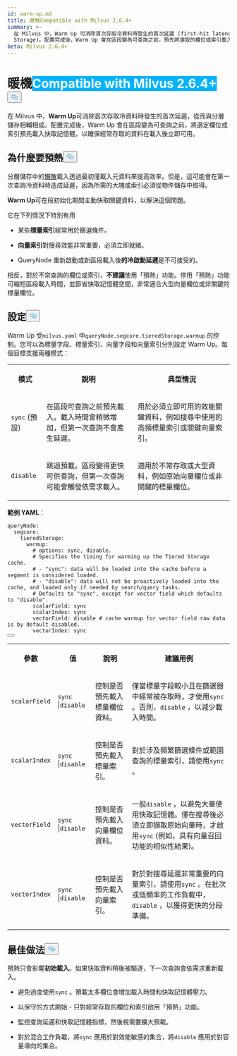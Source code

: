 ```yaml
---
id: warm-up.md
title: 暖機Compatible with Milvus 2.6.4+
summary: >-
  在 Milvus 中，Warm Up 可消除首次存取冷資料時發生的首次延遲 (first-hit latency)，從而補充分層儲存 (Tiered
  Storage)。配置完成後，Warm Up 會在區段變為可查詢之前，預先將選取的欄位或索引載入快取記憶體，以確保經常存取的資料在載入後立即可用。
beta: Milvus 2.6.4+
---
```

<h1 id="Warm-Up" class="common-anchor-header">暖機<span class="beta-tag" style="background-color:rgb(0, 179, 255);color:white" translate="no">Compatible with Milvus 2.6.4+</span><button data-href="#Warm-Up" class="anchor-icon" translate="no">
      <svg translate="no"
        aria-hidden="true"
        focusable="false"
        height="20"
        version="1.1"
        viewBox="0 0 16 16"
        width="16"
      >
        <path
          fill="#0092E4"
          fill-rule="evenodd"
          d="M4 9h1v1H4c-1.5 0-3-1.69-3-3.5S2.55 3 4 3h4c1.45 0 3 1.69 3 3.5 0 1.41-.91 2.72-2 3.25V8.59c.58-.45 1-1.27 1-2.09C10 5.22 8.98 4 8 4H4c-.98 0-2 1.22-2 2.5S3 9 4 9zm9-3h-1v1h1c1 0 2 1.22 2 2.5S13.98 12 13 12H9c-.98 0-2-1.22-2-2.5 0-.83.42-1.64 1-2.09V6.25c-1.09.53-2 1.84-2 3.25C6 11.31 7.55 13 9 13h4c1.45 0 3-1.69 3-3.5S14.5 6 13 6z"
        ></path>
      </svg>
    </button></h1><p>在 Milvus 中，<strong>Warm Up</strong>可消除首次存取冷資料時發生的首次延遲，從而與分層儲存相輔相成。配置完成後，Warm Up 會在區段變為可查詢之前，將選定欄位或索引預先載入快取記憶體，以確保經常存取的資料在載入後立即可用。</p>
<h2 id="Why-warm-up" class="common-anchor-header">為什麼要預熱<button data-href="#Why-warm-up" class="anchor-icon" translate="no">
      <svg translate="no"
        aria-hidden="true"
        focusable="false"
        height="20"
        version="1.1"
        viewBox="0 0 16 16"
        width="16"
      >
        <path
          fill="#0092E4"
          fill-rule="evenodd"
          d="M4 9h1v1H4c-1.5 0-3-1.69-3-3.5S2.55 3 4 3h4c1.45 0 3 1.69 3 3.5 0 1.41-.91 2.72-2 3.25V8.59c.58-.45 1-1.27 1-2.09C10 5.22 8.98 4 8 4H4c-.98 0-2 1.22-2 2.5S3 9 4 9zm9-3h-1v1h1c1 0 2 1.22 2 2.5S13.98 12 13 12H9c-.98 0-2-1.22-2-2.5 0-.83.42-1.64 1-2.09V6.25c-1.09.53-2 1.84-2 3.25C6 11.31 7.55 13 9 13h4c1.45 0 3-1.69 3-3.5S14.5 6 13 6z"
        ></path>
      </svg>
    </button></h2><p>分層儲存中的<a href="/docs/zh-hant/tiered-storage-overview.md#Lazy-load">懶散</a>載入透過最初僅載入元資料來提高效率。但是，這可能會在第一次查詢冷資料時造成延遲，因為所需的大塊或索引必須從物件儲存中取得。</p>
<p><strong>Warm Up</strong>可在段初始化期間主動快取關鍵資料，以解決這個問題。</p>
<p>它在下列情況下特別有用</p>
<ul>
<li><p>某些<strong>標量索引</strong>經常用於篩選條件。</p></li>
<li><p><strong>向量索引</strong>對搜尋效能非常重要，必須立即就緒。</p></li>
<li><p>QueryNode 重新啟動或新區段載入後<strong>的冷啟動延遲</strong>是不可接受的。</p></li>
</ul>
<p>相反，對於不常查詢的欄位或索引，<strong>不建議</strong>使用「預熱」功能。停用「預熱」功能可縮短區段載入時間，並節省快取記憶體空間，非常適合大型向量欄位或非關鍵的標量欄位。</p>
<h2 id="Configuration" class="common-anchor-header">設定<button data-href="#Configuration" class="anchor-icon" translate="no">
      <svg translate="no"
        aria-hidden="true"
        focusable="false"
        height="20"
        version="1.1"
        viewBox="0 0 16 16"
        width="16"
      >
        <path
          fill="#0092E4"
          fill-rule="evenodd"
          d="M4 9h1v1H4c-1.5 0-3-1.69-3-3.5S2.55 3 4 3h4c1.45 0 3 1.69 3 3.5 0 1.41-.91 2.72-2 3.25V8.59c.58-.45 1-1.27 1-2.09C10 5.22 8.98 4 8 4H4c-.98 0-2 1.22-2 2.5S3 9 4 9zm9-3h-1v1h1c1 0 2 1.22 2 2.5S13.98 12 13 12H9c-.98 0-2-1.22-2-2.5 0-.83.42-1.64 1-2.09V6.25c-1.09.53-2 1.84-2 3.25C6 11.31 7.55 13 9 13h4c1.45 0 3-1.69 3-3.5S14.5 6 13 6z"
        ></path>
      </svg>
    </button></h2><p>Warm Up 受<code translate="no">milvus.yaml</code> 中<code translate="no">queryNode.segcore.tieredStorage.warmup</code> 的控制。您可以為標量字段、標量索引、向量字段和向量索引分別設定 Warm Up。每個目標支援兩種模式：</p>
<table>
   <tr>
     <th><p>模式</p></th>
     <th><p>說明</p></th>
     <th><p>典型情況</p></th>
   </tr>
   <tr>
     <td><p><code translate="no">sync</code> (預設)</p></td>
     <td><p>在區段可查詢之前預先載入。載入時間會稍微增加，但第一次查詢不會產生延遲。</p></td>
     <td><p>用於必須立即可用的效能關鍵資料，例如搜尋中使用的高頻標量索引或關鍵向量索引。</p></td>
   </tr>
   <tr>
     <td><p><code translate="no">disable</code></p></td>
     <td><p>跳過預載。區段變得更快可供查詢，但第一次查詢可能會觸發依需求載入。</p></td>
     <td><p>適用於不常存取或大型資料，例如原始向量欄位或非關鍵的標量欄位。</p></td>
   </tr>
</table>
<p><strong>範例 YAML</strong>：</p>
<pre><code translate="no" class="language-yaml"><span class="hljs-attr">queryNode:</span>
  <span class="hljs-attr">segcore:</span>
    <span class="hljs-attr">tieredStorage:</span>
      <span class="hljs-attr">warmup:</span>
        <span class="hljs-comment"># options: sync, disable.</span>
        <span class="hljs-comment"># Specifies the timing for warming up the Tiered Storage cache.</span>
        <span class="hljs-comment"># - &quot;sync&quot;: data will be loaded into the cache before a segment is considered loaded.</span>
        <span class="hljs-comment"># - &quot;disable&quot;: data will not be proactively loaded into the cache, and loaded only if needed by search/query tasks.</span>
        <span class="hljs-comment"># Defaults to &quot;sync&quot;, except for vector field which defaults to &quot;disable&quot;.</span>
        <span class="hljs-attr">scalarField:</span> <span class="hljs-string">sync</span>
        <span class="hljs-attr">scalarIndex:</span> <span class="hljs-string">sync</span>
        <span class="hljs-attr">vectorField:</span> <span class="hljs-string">disable</span> <span class="hljs-comment"># cache warmup for vector field raw data is by default disabled.</span>
        <span class="hljs-attr">vectorIndex:</span> <span class="hljs-string">sync</span>
<button class="copy-code-btn"></button></code></pre>
<table>
   <tr>
     <th><p>參數</p></th>
     <th><p>值</p></th>
     <th><p>說明</p></th>
     <th><p>建議用例</p></th>
   </tr>
   <tr>
     <td><p><code translate="no">scalarField</code></p></td>
     <td><p><code translate="no">sync</code> |<code translate="no">disable</code></p></td>
     <td><p>控制是否預先載入標量欄位資料。</p></td>
     <td><p>僅當標量字段較小且在篩選器中經常被存取時，才使用<code translate="no">sync</code> 。否則，<code translate="no">disable</code> ，以減少載入時間。</p></td>
   </tr>
   <tr>
     <td><p><code translate="no">scalarIndex</code></p></td>
     <td><p><code translate="no">sync</code> |<code translate="no">disable</code></p></td>
     <td><p>控制是否預先載入標量索引。</p></td>
     <td><p>對於涉及頻繁篩選條件或範圍查詢的標量索引，請使用<code translate="no">sync</code> 。</p></td>
   </tr>
   <tr>
     <td><p><code translate="no">vectorField</code></p></td>
     <td><p><code translate="no">sync</code> |<code translate="no">disable</code></p></td>
     <td><p>控制是否預先載入向量欄位資料。</p></td>
     <td><p>一般<code translate="no">disable</code> ，以避免大量使用快取記憶體。僅在搜尋後必須立即擷取原始向量時，才啟用<code translate="no">sync</code> (例如，具有向量召回功能的相似性結果)。</p></td>
   </tr>
   <tr>
     <td><p><code translate="no">vectorIndex</code></p></td>
     <td><p><code translate="no">sync</code> |<code translate="no">disable</code></p></td>
     <td><p>控制是否預先載入向量索引。</p></td>
     <td><p>對於對搜尋延遲非常重要的向量索引，請使用<code translate="no">sync</code> 。在批次或低頻率的工作負載中，<code translate="no">disable</code> ，以獲得更快的分段準備。</p></td>
   </tr>
</table>
<h2 id="Best-practices" class="common-anchor-header">最佳做法<button data-href="#Best-practices" class="anchor-icon" translate="no">
      <svg translate="no"
        aria-hidden="true"
        focusable="false"
        height="20"
        version="1.1"
        viewBox="0 0 16 16"
        width="16"
      >
        <path
          fill="#0092E4"
          fill-rule="evenodd"
          d="M4 9h1v1H4c-1.5 0-3-1.69-3-3.5S2.55 3 4 3h4c1.45 0 3 1.69 3 3.5 0 1.41-.91 2.72-2 3.25V8.59c.58-.45 1-1.27 1-2.09C10 5.22 8.98 4 8 4H4c-.98 0-2 1.22-2 2.5S3 9 4 9zm9-3h-1v1h1c1 0 2 1.22 2 2.5S13.98 12 13 12H9c-.98 0-2-1.22-2-2.5 0-.83.42-1.64 1-2.09V6.25c-1.09.53-2 1.84-2 3.25C6 11.31 7.55 13 9 13h4c1.45 0 3-1.69 3-3.5S14.5 6 13 6z"
        ></path>
      </svg>
    </button></h2><p>預熱只會影響<strong>初始載入</strong>。如果快取資料稍後被驅逐，下一次查詢會依需求重新載入。</p>
<ul>
<li><p>避免過度使用<code translate="no">sync</code> 。預載太多欄位會增加載入時間和快取記憶體壓力。</p></li>
<li><p>以保守的方式開始 - 只對經常存取的欄位和索引啟用「預熱」功能。</p></li>
<li><p>監控查詢延遲和快取記憶體指標，然後視需要擴大預載。</p></li>
<li><p>對於混合工作負載，將<code translate="no">sync</code> 應用於對效能敏感的集合，將<code translate="no">disable</code> 應用於對容量導向的集合。</p></li>
</ul>
